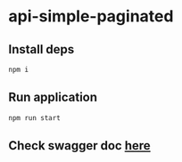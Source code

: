 # api-simple-paginated

## Install deps
```bash
npm i
```

## Run application

```bash
npm run start
```

## Check swagger doc [here](http://127.0.0.1:4322/documentation)
